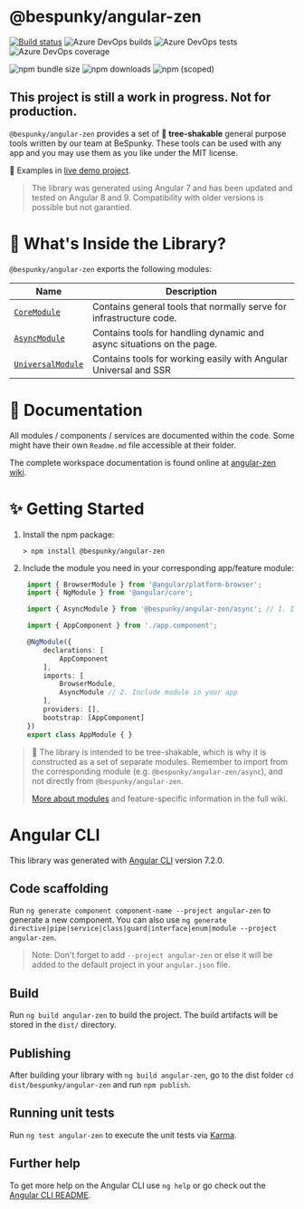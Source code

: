# @bespunky/angular-zen

[![Build status](https://dev.azure.com/BeSpunky/BeSpunky%20Libraries/_apis/build/status/Build%20and%20test%20angular-zen)](https://dev.azure.com/BeSpunky/BeSpunky%20Libraries/_build/latest?definitionId=27)
![Azure DevOps builds](https://img.shields.io/azure-devops/build/BeSpunky/5caac6d0-efbb-425a-9c23-192e992543d9/27.svg?style=flat-square)
![Azure DevOps tests](https://img.shields.io/azure-devops/tests/BeSpunky/BeSpunky%20Libraries/27.svg?style=flat-square)
![Azure DevOps coverage](https://img.shields.io/azure-devops/coverage/BeSpunky/BeSpunky%20Libraries/27.svg?style=flat-square)

![npm bundle size](https://img.shields.io/bundlephobia/min/@bespunky/angular-zen.svg?style=flat-square)
![npm downloads](https://img.shields.io/npm/dm/@bespunky/angular-zen.svg?style=flat-square)
![npm (scoped)](https://img.shields.io/npm/v/@bespunky/angular-zen.svg?style=flat-square)

## This project is still a work in progress. **Not for production**.
`@bespunky/angular-zen` provides a set of **🌳 tree-shakable** general purpose tools written by our team at BeSpunky.
These tools can be used with any app and you may use them as you like under the MIT license.

🙌 Examples in [live demo project](https://bs-angular-zen-demo.firebaseapp.com).  
  
> The library was generated using Angular 7 and has been updated and tested on Angular 8 and 9. Compatibility with older versions is possible but not garantied.

# 🎁 What's Inside the Library?
`@bespunky/angular-zen` exports the following modules:

| Name | Description |
| ---  | ---         |
| [`CoreModule`](https://dev.azure.com/BeSpunky/BeSpunky%20Libraries/_wiki/wikis/angular-zen?pagePath=%2FModules%2FCoreModule&wikiVersion=GBmaster) | Contains general tools that normally serve for infrastructure code. |
| [`AsyncModule`](https://dev.azure.com/BeSpunky/BeSpunky%20Libraries/_wiki/wikis/angular-zen?pagePath=%2FModules%2FAsyncModule&wikiVersion=GBmaster) | Contains tools for handling dynamic and async situations on the page.    |
| [`UniversalModule`](https://dev.azure.com/BeSpunky/BeSpunky%20Libraries/_wiki/wikis/angular-zen?pagePath=%2FModules%2FUniversalModule&wikiVersion=GBmaster) | Contains tools for working easily with Angular Universal and SSR |

# 📖 Documentation

All modules / components / services are documented within the code. Some might have their own `Readme.md` file accessible at their folder.

The complete workspace documentation is found online at [angular-zen wiki](https://dev.azure.com/BeSpunky/BeSpunky%20Libraries/_wiki/wikis/angular-zen/Wiki-Home).

# ✨ Getting Started
1. Install the npm package:
   
   `> npm install @bespunky/angular-zen`

2. Include the module you need in your corresponding app/feature module:
   
   ```typescript
    import { BrowserModule } from '@angular/platform-browser';
    import { NgModule } from '@angular/core';

    import { AsyncModule } from '@bespunky/angular-zen/async'; // 1. Import module

    import { AppComponent } from './app.component';

    @NgModule({
        declarations: [
            AppComponent
        ],
        imports: [
            BrowserModule,
            AsyncModule // 2. Include module in your app
        ],
        providers: [], 
        bootstrap: [AppComponent]
    })
    export class AppModule { }
   ```

> 🌳 The library is intended to be tree-shakable, which is why it is constructed as a set of separate modules. Remember to import from the corresponding module (e.g. `@bespunky/angular-zen/async`), and not directly from `@bespunky/angular-zen`.
>
> [More about modules](https://dev.azure.com/BeSpunky/BeSpunky%20Libraries/_wiki/wikis/angular-zen/112/Modules) and feature-specific information in the full wiki.

# Angular CLI

This library was generated with [Angular CLI](https://github.com/angular/angular-cli) version 7.2.0.

## Code scaffolding

Run `ng generate component component-name --project angular-zen` to generate a new component. You can also use `ng generate directive|pipe|service|class|guard|interface|enum|module --project angular-zen`.
> Note: Don't forget to add `--project angular-zen` or else it will be added to the default project in your `angular.json` file. 

## Build

Run `ng build angular-zen` to build the project. The build artifacts will be stored in the `dist/` directory.

## Publishing

After building your library with `ng build angular-zen`, go to the dist folder `cd dist/bespunky/angular-zen` and run `npm publish`.

## Running unit tests

Run `ng test angular-zen` to execute the unit tests via [Karma](https://karma-runner.github.io).

## Further help

To get more help on the Angular CLI use `ng help` or go check out the [Angular CLI README](https://github.com/angular/angular-cli/blob/master/README.md).
